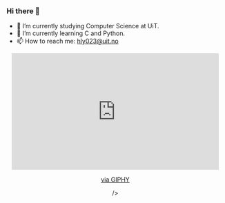 ### Hi there 👋

- 🔭 I’m currently studying Computer Science at UiT.
- 🌱 I’m currently learning C and Python.
- 📫 How to reach me: hly023@uit.no
<div id="header" align="center">
  <iframe src="https://giphy.com/embed/Xm8I6hqslAK2s" width="480" height="270" frameBorder="0" class="giphy-embed" allowFullScreen></iframe><p><a href="https://giphy.com/gifs/Xm8I6hqslAK2s">via GIPHY</a></p>
/>
</div>
